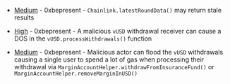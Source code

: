 
- [Medium](Medium-1786797489/README.md) - 0xbepresent - `Chainlink.latestRoundData()` may return stale results

- [High](High-1786863985/README.md) - 0xbepresent - A malicious `vUSD` withdrawal receiver can cause a DOS in the `vUSD.processWithdrawals()` function

- [Medium](Medium-1786862802/README.md) - 0xbepresent - Malicious actor can flood the `vUSD` withdrawals causing a single user to spend a lot of gas when processing their withdrawal via `MarginAccountHelper.withdrawFromInsuranceFund()` or `MarginAccountHelper.removeMarginInUSD()`
